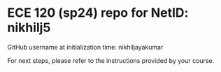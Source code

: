 # ECE 120 (sp24) repo for NetID: nikhilj5

GitHub username at initialization time: nikhiljayakumar

For next steps, please refer to the instructions provided by your course.
